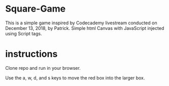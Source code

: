 # Square-Game
This is a simple game inspired by Codecademy livestream conducted on December 13, 2018, by Patrick.
Simple html Canvas with JavaScript injected using Script tags. 


# instructions
Clone repo and run in your browser. 

Use the a, w, d, and s keys to move the red box into the larger box.  